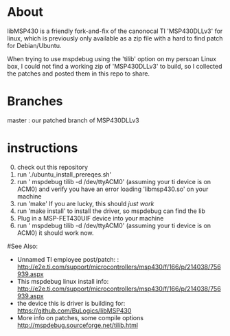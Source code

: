 # About
libMSP430 is a friendly fork-and-fix of the canonocal TI 'MSP430DLLv3' for linux, 
which is previously only available as a zip file with a hard to find patch for 
Debian/Ubuntu.

When trying to use mspdebug using the 'tilib' option on my persoan Linux box, I 
could not find a working zip of 'MSP430DLLv3' to build, so I collected the 
patches and posted them in this repo to share.


# Branches
  master : our patched branch of MSP430DLLv3 

# instructions
 0. check out this repository
 1. run './ubuntu_install_prereqes.sh'
 2. run ' mspdebug tilib -d /dev/ttyACM0' (assuming your ti device is on ACM0)
    and verify you have an error loading 'libmsp430.so' on your machine
 3. run 'make' If you are lucky, this should *just work* 
 4. run 'make install' to install the driver, so mspdebug can find the lib
 5. Plug in a MSP-FET430UIF device into your machine
 6. run ' mspdebug tilib -d /dev/ttyACM0' (assuming your ti device is on ACM0) 
    it should work now.

                                                                
#See Also:                
 - Unnamed TI employee post/patch:
 : http://e2e.ti.com/support/microcontrollers/msp430/f/166/p/214038/756939.aspx
 - This mspdebug linux install info: 
 http://e2e.ti.com/support/microcontrollers/msp430/f/166/p/214038/756939.aspx
 - the device this is driver is building for:
 https://github.com/BuLogics/libMSP430
 - More info on patches, some compile options
 http://mspdebug.sourceforge.net/tilib.html
